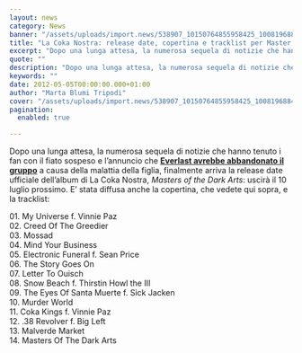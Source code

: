 ```yaml
---
layout: news
category: News
banner: "/assets/uploads/import.news/538907_10150764855958425_100819688424_9518558_1157307577_n.jpg"
title: "La Coka Nostra: release date, copertina e tracklist per Master of the Dark Arts"
excerpt: "Dopo una lunga attesa, la numerosa sequela di notizie che hanno tenuto i fan con il fiato sospeso e l’annuncio che Everlast avrebbe abbandonato il gruppo a causa della malattia della figlia, finalmente arriva la release date ufficiale dell’album di La Coka Nostra, Masters of the Dark Arts: uscirà il 10 luglio prossimo. E’ stata [&hellip"
quote: ""
description: "Dopo una lunga attesa, la numerosa sequela di notizie che hanno tenuto i fan con il fiato sospeso e l’annuncio che Everlast avrebbe abbandonato il gruppo a causa della malattia della figlia, finalmente arriva la release date ufficiale dell’album di La Coka Nostra, Masters of the Dark Arts: uscirà il 10 luglio prossimo. E’ stata [&hellip"
keywords: ""
date: 2012-05-05T00:00:00.000+01:00
author: "Marta Blumi Tripodi"
cover: "/assets/uploads/import.news/538907_10150764855958425_100819688424_9518558_1157307577_n.jpg"
pagination:
  enabled: true

---
```


Dopo una lunga attesa, la numerosa sequela di notizie che hanno tenuto i fan con il fiato sospeso e l’annuncio che **[Everlast avrebbe abbandonato il gruppo](https://hotmc.com/la-coka-nostra-release-date-fissata-ma-everlast-se-ne-va/ "http://hotmc.com/la-coka-nostra-release-date-fissata-ma-everlast-se-ne-va/")** a causa della malattia della figlia, finalmente arriva la release date ufficiale dell’album di La Coka Nostra, _Masters of the Dark Arts_: uscirà il 10 luglio prossimo. E’ stata diffusa anche la copertina, che vedete qui sopra, e la tracklist:

01\. My Universe f. Vinnie Paz  
02\. Creed Of The Greedier  
03\. Mossad  
04\. Mind Your Business  
05\. Electronic Funeral f. Sean Price  
06\. The Story Goes On  
07\. Letter To Ouisch  
08\. Snow Beach f. Thirstin Howl the III  
09\. The Eyes Of Santa Muerte f. Sick Jacken  
10\. Murder World  
11\. Coka Kings f. Vinnie Paz  
12\. .38 Revolver f. Big Left  
13\. Malverde Market  
14\. Masters Of The Dark Arts